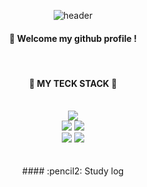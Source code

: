 <div align="center"> 

![header](https://capsule-render.vercel.app/api?type=Waving&color=0067C0&height=150&section=header&text=jiyoung00000&fontColor=f7f7f7&fontSize=70&animation=fadeIn&fontAlignY=55)


####  :wave: Welcome my github profile !
  
  <br/>

#### 🍫 MY TECK STACK 🍫 

  <br>

<img src="https://img.shields.io/badge/Python-3776AB?style=for-the-badge&logo=Python&logoColor=white"/>
  <br>
<img src="https://img.shields.io/badge/HTML5-E34F26?style=for-the-badge&logo=HTML5&logoColor=white">
<img src="https://img.shields.io/badge/JavaScript-F7DF1E?style=for-the-badge&logo=JavaScript&logoColor=white">
  <br>
<img src="https://img.shields.io/badge/github-181717?style=for-the-badge&logo=github&logoColor=white">
<img src="https://img.shields.io/badge/VSCode-007ACC?style=for-the-badge&logo=VisualStudioCode&logoColor=white">
 
  <br/>
  <br/>
  <br/>
#### :pencil2: Study log
 
  

<!--
**jiyoung00000/jiyoung00000** is a ✨ _special_ ✨ repository because its `README.md` (this file) appears on your GitHub profile.

Here are some ideas to get you started:

- 🔭 I’m currently working on ...
- 🌱 I’m currently learning ...
- 👯 I’m looking to collaborate on ...
- 🤔 I’m looking for help with ...
- 💬 Ask me about ...
- 📫 How to reach me: ...
- 😄 Pronouns: ...
- ⚡ Fun fact: ...
-->
  
